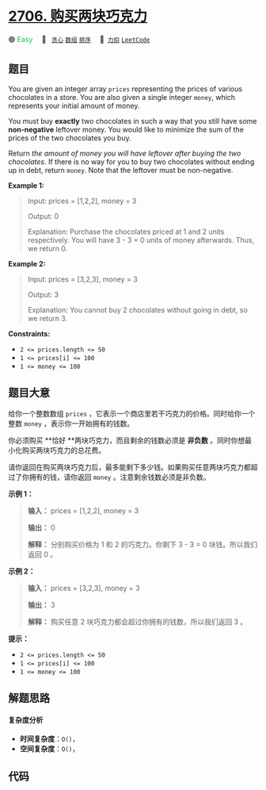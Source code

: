 # [2706. 购买两块巧克力](https://2xiao.github.io/leetcode-js/problem/2706.html)

🟢 <font color=#15bd66>Easy</font>&emsp; 🔖&ensp; [`贪心`](/tag/greedy.md) [`数组`](/tag/array.md) [`排序`](/tag/sorting.md)&emsp; 🔗&ensp;[`力扣`](https://leetcode.cn/problems/buy-two-chocolates) [`LeetCode`](https://leetcode.com/problems/buy-two-chocolates)

## 题目

You are given an integer array `prices` representing the prices of various
chocolates in a store. You are also given a single integer `money`, which
represents your initial amount of money.

You must buy **exactly** two chocolates in such a way that you still have some
**non-negative** leftover money. You would like to minimize the sum of the
prices of the two chocolates you buy.

Return _the amount of money you will have leftover after buying the two
chocolates_. If there is no way for you to buy two chocolates without ending
up in debt, return `money`. Note that the leftover must be non-negative.



**Example 1:**

> Input: prices = [1,2,2], money = 3
> 
> Output: 0
> 
> Explanation: Purchase the chocolates priced at 1 and 2 units respectively. You will have 3 - 3 = 0 units of money afterwards. Thus, we return 0.

**Example 2:**

> Input: prices = [3,2,3], money = 3
> 
> Output: 3
> 
> Explanation: You cannot buy 2 chocolates without going in debt, so we return 3.

**Constraints:**

  * `2 <= prices.length <= 50`
  * `1 <= prices[i] <= 100`
  * `1 <= money <= 100`


## 题目大意

给你一个整数数组 `prices` ，它表示一个商店里若干巧克力的价格。同时给你一个整数 `money` ，表示你一开始拥有的钱数。

你必须购买 **恰好  **两块巧克力，而且剩余的钱数必须是 **非负数**  。同时你想最小化购买两块巧克力的总花费。

请你返回在购买两块巧克力后，最多能剩下多少钱。如果购买任意两块巧克力都超过了你拥有的钱，请你返回 `money` 。注意剩余钱数必须是非负数。



**示例 1：**

> 
> 
> 
> 
> 
> **输入：** prices = [1,2,2], money = 3
> 
> **输出：** 0
> 
> **解释：** 分别购买价格为 1 和 2 的巧克力。你剩下 3 - 3 = 0 块钱。所以我们返回 0 。
> 
> 

**示例 2：**

> 
> 
> 
> 
> 
> **输入：** prices = [3,2,3], money = 3
> 
> **输出：** 3
> 
> **解释：** 购买任意 2 块巧克力都会超过你拥有的钱数，所以我们返回 3 。
> 
> 



**提示：**

  * `2 <= prices.length <= 50`
  * `1 <= prices[i] <= 100`
  * `1 <= money <= 100`


## 解题思路

#### 复杂度分析

- **时间复杂度**：`O()`，
- **空间复杂度**：`O()`，

## 代码

```javascript

```